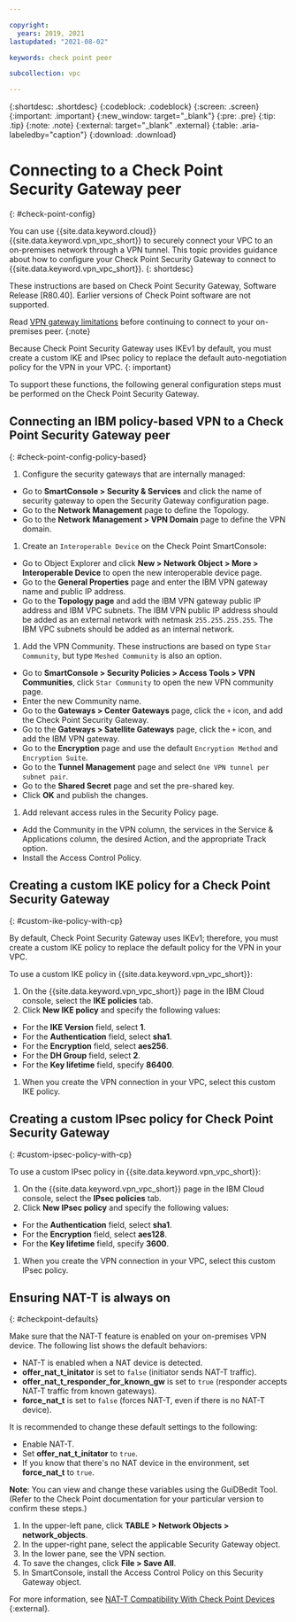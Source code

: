 ```yaml
---

copyright:
  years: 2019, 2021
lastupdated: "2021-08-02"

keywords: check point peer

subcollection: vpc

---
```


{:shortdesc: .shortdesc}
{:codeblock: .codeblock}
{:screen: .screen}
{:important: .important}
{:new_window: target="_blank"}
{:pre: .pre}
{:tip: .tip}
{:note: .note}
{:external: target="_blank" .external}
{:table: .aria-labeledby="caption"}
{:download: .download}


# Connecting to a Check Point Security Gateway peer
{: #check-point-config}

You can use {{site.data.keyword.cloud}} {{site.data.keyword.vpn_vpc_short}} to securely connect your VPC to an on-premises network through a VPN tunnel. This topic provides guidance about how to configure your Check Point Security Gateway to connect to {{site.data.keyword.vpn_vpc_short}}.
{: shortdesc}

These instructions are based on Check Point Security Gateway, Software Release [R80.40]. Earlier versions of Check Point software are not supported.

Read [VPN gateway limitations](/docs/vpc?topic=vpc-vpn-limitations) before continuing to connect to your on-premises peer. 
{:note}

Because Check Point Security Gateway uses IKEv1 by default, you must create a custom IKE and IPsec policy to replace the default auto-negotiation policy for the VPN in your VPC.
{: important}

To support these functions, the following general configuration steps must be performed on the Check Point Security Gateway.

## Connecting an IBM policy-based VPN to a Check Point Security Gateway peer
{: #check-point-config-policy-based}

1. Configure the security gateways that are internally managed:
  * Go to **SmartConsole \> Security & Services** and click the name of security gateway to open the Security Gateway configuration page.
  * Go to the **Network Management** page to define the Topology.
  * Go to the **Network Management \> VPN Domain** page to define the VPN domain.
1. Create an `Interoperable Device` on the Check Point SmartConsole:
  * Go to Object Explorer and click **New \> Network Object \> More \> Interoperable Device** to open the new interoperable device page.
  * Go to the **General Properties** page and enter the IBM VPN gateway name and public IP address.
  * Go to the **Topology page** and add the IBM VPN gateway public IP address and IBM VPC subnets. The IBM VPN public IP address should be added as an external network with netmask `255.255.255.255`. The IBM VPC subnets should be added as an internal network.
1. Add the VPN Community. These instructions are based on type `Star Community`, but type `Meshed Community` is also an option.
  * Go to **SmartConsole \> Security Policies \> Access Tools \> VPN Communities**, click `Star Community` to open the new VPN community page.
  * Enter the new Community name.
  * Go to the **Gateways \> Center Gateways** page, click the `+` icon, and add the Check Point Security Gateway.
  * Go to the **Gateways \> Satellite Gateways** page, click the `+` icon, and add the IBM VPN gateway.
  * Go to the **Encryption** page and use the default `Encryption Method` and `Encryption Suite`.
  * Go to the **Tunnel Management** page and select `One VPN tunnel per subnet pair`.
  * Go to the **Shared Secret** page and set the pre-shared key.
  * Click **OK** and publish the changes.
1. Add relevant access rules in the Security Policy page.
  * Add the Community in the VPN column, the services in the Service & Applications column, the desired Action, and the appropriate Track option.
  * Install the Access Control Policy.

## Creating a custom IKE policy for a Check Point Security Gateway
{: #custom-ike-policy-with-cp}

By default, Check Point Security Gateway uses IKEv1; therefore, you must create a custom IKE policy to replace the default policy for the VPN in your VPC.

To use a custom IKE policy in {{site.data.keyword.vpn_vpc_short}}:
1. On the {{site.data.keyword.vpn_vpc_short}} page in the IBM Cloud console, select the **IKE policies** tab.
1. Click **New IKE policy** and specify the following values:
  * For the **IKE Version** field, select **1**.
  * For the **Authentication** field, select **sha1**.
  * For the **Encryption** field, select **aes256**.
  * For the **DH Group** field, select **2**.
  * For the **Key lifetime** field, specify **86400**.
1. When you create the VPN connection in your VPC, select this custom IKE policy.

## Creating a custom IPsec policy for Check Point Security Gateway
{: #custom-ipsec-policy-with-cp}

To use a custom IPsec policy in {{site.data.keyword.vpn_vpc_short}}:
1. On the {{site.data.keyword.vpn_vpc_short}} page in the IBM Cloud console, select the **IPsec policies** tab.
1. Click **New IPsec policy** and specify the following values:
  * For the **Authentication** field, select **sha1**.
  * For the **Encryption** field, select **aes128**.
  * For the **Key lifetime** field, specify **3600**.
1. When you create the VPN connection in your VPC, select this custom IPsec policy.

## Ensuring NAT-T is always on
{: #checkpoint-defaults}

Make sure that the NAT-T feature is enabled on your on-premises VPN device. The following list shows the default behaviors:

* NAT-T is enabled when a NAT device is detected.
* **offer_nat_t_initator** is set to `false` (initiator sends NAT-T traffic).
* **offer_nat_t_responder_for_known_gw** is set to `true` (responder accepts NAT-T traffic from known gateways).
* **force_nat_t** is set to `false` (forces NAT-T, even if there is no NAT-T device).

It is recommended to change these default settings to the following:

* Enable NAT-T.
* Set **offer_nat_t_initator** to `true`.
* If you know that there's no NAT device in the environment, set **force_nat_t** to `true`.
 
**Note**: You can view and change these variables using the GuiDBedit Tool. (Refer to the Check Point documentation for your particular version to confirm these steps.)

   1. In the upper-left pane, click **TABLE > Network Objects > network_objects**.
   1. In the upper-right pane, select the applicable Security Gateway object.
   1. In the lower pane, see the VPN section.
   1. To save the changes, click **File > Save All**.
   1. In SmartConsole, install the Access Control Policy on this Security Gateway object.

   For more information, see [NAT-T Compatibility With Check Point Devices ](https://support.cohesive.net/support/solutions/articles/31000156433-nat-t-compatibility-with-check-point-devices){:external}.

